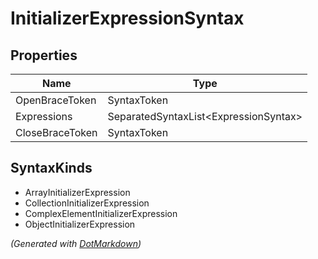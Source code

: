 # InitializerExpressionSyntax

## Properties

| Name            | Type                                   |
| --------------- | -------------------------------------- |
| OpenBraceToken  | SyntaxToken                            |
| Expressions     | SeparatedSyntaxList\<ExpressionSyntax> |
| CloseBraceToken | SyntaxToken                            |

## SyntaxKinds

* ArrayInitializerExpression
* CollectionInitializerExpression
* ComplexElementInitializerExpression
* ObjectInitializerExpression


*\(Generated with [DotMarkdown](http://github.com/JosefPihrt/DotMarkdown)\)*